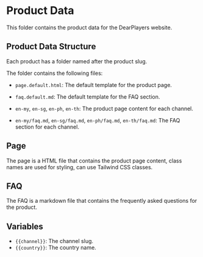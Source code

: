 # Product Data

This folder contains the product data for the DearPlayers website.

## Product Data Structure

Each product has a folder named after the product slug.

The folder contains the following files:

- `page.default.html`: The default template for the product page.
- `faq.default.md`: The default template for the FAQ section.

- `en-my`, `en-sg`, `en-ph`, `en-th`: The product page content for each channel.
- `en-my/faq.md`, `en-sg/faq.md`, `en-ph/faq.md`, `en-th/faq.md`: The FAQ section for each channel.


## Page

The page is a HTML file that contains the product page content, class names are used for styling, can use Tailwind CSS classes.

## FAQ

The FAQ is a markdown file that contains the frequently asked questions for the product.


## Variables

- `{{channel}}`: The channel slug.
- `{{country}}`: The country name.